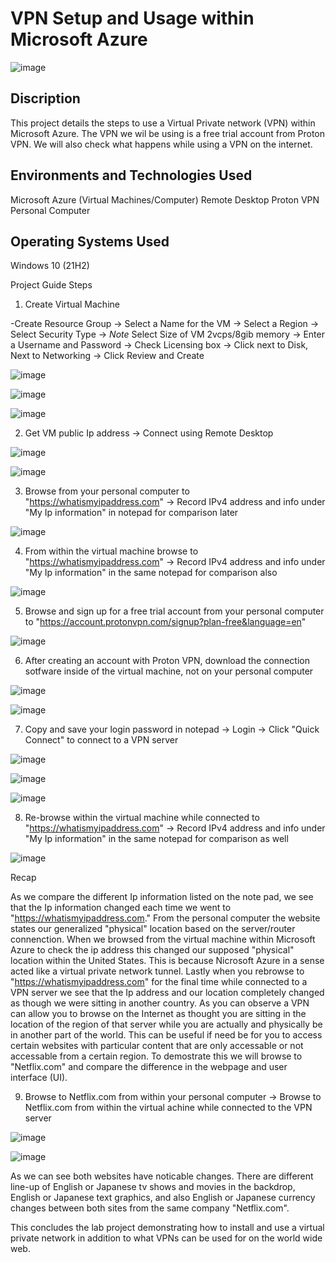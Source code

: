 <h1>VPN Setup and Usage within Microsoft Azure</h1>
 
 ![image](https://github.com/user-attachments/assets/4ae1f81a-293f-4be8-a86e-210d6a47326a) 

 <h2>Discription </h2>

This project details the steps to use a Virtual Private network (VPN) within Microsoft Azure. The VPN we wil be using is a free trial account from Proton VPN. We will also check what happens while using a VPN on the internet.

<h2>Environments and Technologies Used</h2>

Microsoft Azure (Virtual Machines/Computer)
Remote Desktop
Proton VPN
Personal Computer

<h2>Operating Systems Used </h2>

Windows 10 (21H2)

Project Guide Steps

1) Create Virtual Machine

  -Create Resource Group -> Select a Name for the VM -> Select a Region -> Select Security Type -> *Note* Select Size of VM 2vcps/8gib memory -> Enter a Username and Password -> Check Licensing box -> Click next to Disk, Next to Networking -> Click Review and Create

![image](https://github.com/user-attachments/assets/bc562773-8604-4db7-9e2b-c8c37d8b8dc0)
 <p> 
</p>

![image](https://github.com/user-attachments/assets/a613c192-56f1-4e2f-b756-62087ee4ea75)
 <p> 
</p>

![image](https://github.com/user-attachments/assets/609b6d25-8b06-433c-81e1-5a28fcf91405)
 <p>  
</p>

2) Get VM public Ip address -> Connect using Remote Desktop
 <p>  
</p>

 ![image](https://github.com/user-attachments/assets/c478e9a2-472a-469f-9517-c03507750263)
  <p>  
</p>

 ![image](https://github.com/user-attachments/assets/1f8037b3-5b98-4b63-b3e3-248d5f66dcbe)
 <p>  
</p>

3) Browse from your personal computer to "https://whatismyipaddress.com" -> Record IPv4 address and info under "My Ip information" in notepad for comparison later

![image](https://github.com/user-attachments/assets/5bc420c5-40d0-4e69-a5fe-7e9bbf26afce)
 <p>  
</p>

4) From within the virtual machine browse to "https://whatismyipaddress.com" -> Record IPv4 address and info under "My Ip information" in the same notepad for comparison also

![image](https://github.com/user-attachments/assets/26585dd2-c1f5-4e8c-b37d-672f82eb1175)

 <p>  
</p>

5) Browse and sign up for a free trial account from your personal computer to "https://account.protonvpn.com/signup?plan-free&language=en"

![image](https://github.com/user-attachments/assets/25ad6814-3ed8-4b6d-9271-7f8f61680457)
 <p>  
</p>

6) After creating an account with Proton VPN, download the connection sotfware inside of the virtual machine, not on your personal computer

![image](https://github.com/user-attachments/assets/c5d659b9-0c8d-432d-b7a4-d13a7e1f781e)
 <p>  
</p>

![image](https://github.com/user-attachments/assets/a4f4d47d-ca09-44eb-ac46-b15cf4416cfc)
 <p>  
</p>

7) Copy and save your login password in notepad -> Login ->  Click "Quick Connect" to connect to a VPN server

![image](https://github.com/user-attachments/assets/cea4b356-b26d-4ed2-ac6c-a4c4009739ad)
 <p>  
</p>

![image](https://github.com/user-attachments/assets/8e227ab3-75b8-471e-a273-e3f48375f3ad)
 <p>  
</p>

![image](https://github.com/user-attachments/assets/e6d01a5f-d545-4bf0-b4a1-380e74dd12f4)
 <p>  
</p>

8) Re-browse within the virtual machine while connected to "https://whatismyipaddress.com" -> Record IPv4 address and info under "My Ip information" in the same notepad for comparison as well

![image](https://github.com/user-attachments/assets/a8453581-4822-45ea-b0f1-a3f93ff9a1f7)
 <p>  
</p>


Recap

  As we compare the different Ip information listed on the note pad, we see that the Ip information changed each time we went to "https://whatismyipaddress.com." From the personal computer the website states our generalized "physical" location based on the server/router connenction. When we browsed from the virtual machine within Microsoft Azure to check the ip address this changed our supposed "physical" location within the United States. This is because Nicrosoft Azure  in a sense acted like a virtual private network tunnel. Lastly when you rebrowse to "https://whatismyipaddress.com" for the final time while connected to a VPN server we see that the Ip address and our location completely changed as though we were sitting in another country. As you can observe a VPN can allow you to browse on the Internet as thought you are sitting in the location of the region of that server while you are actually and physically be in another part of the world. This can be useful if need be for you to access certain websites with particular content that are only accessable or not accessable from a certain region. To demostrate this we will browse to "Netflix.com" and compare the difference in the webpage and user interface (UI).  

 9) Browse to Netflix.com from within your personal computer ->  Browse to Netflix.com from within the virtual achine while connected to the VPN server

![image](https://github.com/user-attachments/assets/8cd071f1-a08b-4781-830e-7728aca91e95)
 <p>  
</p>

![image](https://github.com/user-attachments/assets/0137964a-2bf5-4416-9790-c43ba1cf5768)
 <p>  
</p>

  As we can see both websites have noticable changes. There are different line-up of English or Japanese tv shows and movies in the backdrop, English or Japanese text graphics, and also English or Japanese currency changes between both sites from the same company "Netflix.com".

  This concludes the lab project demonstrating how to install and use a virtual private network in addition to what VPNs can be used for on the world wide web.


